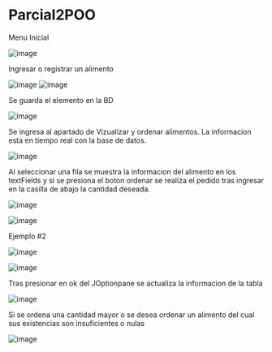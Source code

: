 # Parcial2POO

Menu Inicial

![image](https://github.com/user-attachments/assets/dda87919-bcb7-4e86-a937-a3fd180e2862)

Ingresar o registrar un alimento

![image](https://github.com/user-attachments/assets/0d53a363-9ccd-46dc-b9ef-1e58a5f4a534)
![image](https://github.com/user-attachments/assets/4cc8fbf8-6546-4f76-bdb5-9d290ee27ee9)

Se guarda el elemento en la BD

![image](https://github.com/user-attachments/assets/ae5a8881-4607-40d4-89c0-7917f6260ad2)

Se ingresa al apartado de Vizualizar y ordenar alimentos. La informacion esta en tiempo real con la base de datos.

![image](https://github.com/user-attachments/assets/5e9b5f9a-e96d-43ec-8dab-dcd8b08e891a)

Al seleccionar una fila se muestra la informacion del alimento en los textFields y si se presiona el boton ordenar se realiza el pedido tras ingresar en la casilla de abajo la cantidad deseada.

![image](https://github.com/user-attachments/assets/8a1891af-084f-409f-8b79-8d25c346d0f2)

![image](https://github.com/user-attachments/assets/da3e8272-3c73-466e-ac58-27604667ff39)

Ejemplo #2

![image](https://github.com/user-attachments/assets/a62c987b-2eb4-4eb5-9fc4-eb8e97bb5dfd)

![image](https://github.com/user-attachments/assets/05184b17-f570-4237-972a-edae50328eeb)


Tras presionar en ok del JOptionpane se actualiza la informacion de la tabla

![image](https://github.com/user-attachments/assets/db33d290-a661-4f37-ac4c-62761c5938bb)

Si se ordena una cantidad mayor o se desea ordenar un alimento del cual sus existencias son insuficientes o nulas

![image](https://github.com/user-attachments/assets/bcdee8bb-9848-40bb-b658-0a79829324fa)





